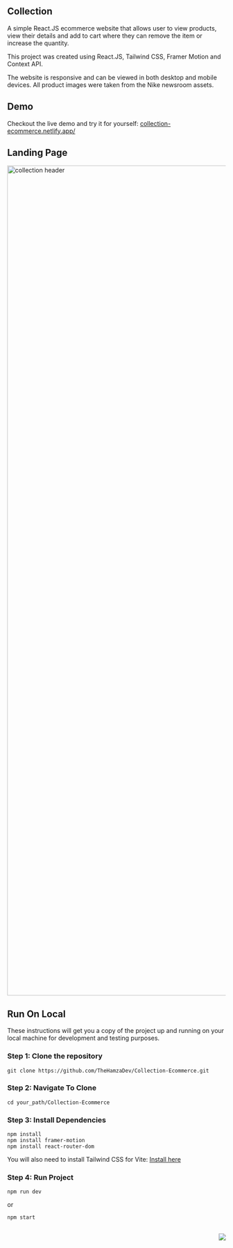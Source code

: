 ## Collection
A simple React.JS ecommerce website that allows user to view products, view their details and add to cart where they can remove the item or increase the quantity.

This project was created using React.JS, Tailwind CSS, Framer Motion and Context API.

The website is responsive and can be viewed in both desktop and mobile devices. All product images were taken from the Nike newsroom assets.

## Demo
Checkout the live demo and try it for yourself: [collection-ecommerce.netlify.app/](https://collection-ecommerce.netlify.app/)

## Landing Page
<img width="1908" alt="collection header" src="https://github.com/TheHamzaDev/Collection-Ecommerce/assets/143728239/68dea62b-3633-4d69-8af9-d5e17909f631">

## Run On Local
These instructions will get you a copy of the project up and running on your local machine for development and testing purposes.

### Step 1: Clone the repository
```
git clone https://github.com/TheHamzaDev/Collection-Ecommerce.git
```
### Step 2: Navigate To Clone
```
cd your_path/Collection-Ecommerce
```
### Step 3: Install Dependencies
```
npm install
npm install framer-motion
npm install react-router-dom
```
You will also need to install Tailwind CSS for Vite: [Install here](https://tailwindcss.com/docs/guides/vite)
### Step 4: Run Project
```
npm run dev
```
or
```
npm start
```
##
<img align="right" src="https://github.com/tech-jamara/React-Movie-App/assets/143728239/1f367019-e29f-4c5a-b478-69e8c0102d54">
